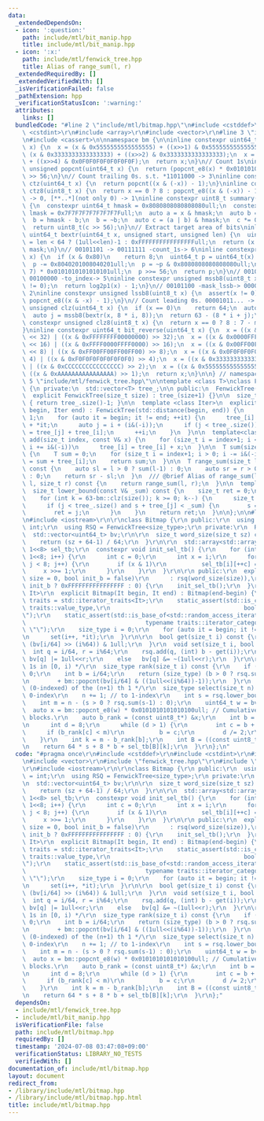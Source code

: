 ```yaml
---
data:
  _extendedDependsOn:
  - icon: ':question:'
    path: include/mtl/bit_manip.hpp
    title: include/mtl/bit_manip.hpp
  - icon: ':x:'
    path: include/mtl/fenwick_tree.hpp
    title: Alias of range_sum(l, r)
  _extendedRequiredBy: []
  _extendedVerifiedWith: []
  _isVerificationFailed: false
  _pathExtension: hpp
  _verificationStatusIcon: ':warning:'
  attributes:
    links: []
  bundledCode: "#line 2 \"include/mtl/bitmap.hpp\"\n#include <cstddef>\r\n#include\
    \ <cstdint>\r\n#include <array>\r\n#include <vector>\r\n#line 3 \"include/mtl/bit_manip.hpp\"\
    \n#include <cassert>\n\nnamespace bm {\n\ninline constexpr uint64_t popcnt_e8(uint64_t\
    \ x) {\n  x = (x & 0x5555555555555555) + ((x>>1) & 0x5555555555555555);\n  x =\
    \ (x & 0x3333333333333333) + ((x>>2) & 0x3333333333333333);\n  x = (x & 0x0F0F0F0F0F0F0F0F)\
    \ + ((x>>4) & 0x0F0F0F0F0F0F0F0F);\n  return x;\n}\n// Count 1s\ninline constexpr\
    \ unsigned popcnt(uint64_t x) {\n  return (popcnt_e8(x) * 0x0101010101010101)\
    \ >> 56;\n}\n// Count trailing 0s. s.t. *11011000 -> 3\ninline constexpr unsigned\
    \ ctz(uint64_t x) {\n  return popcnt((x & (-x)) - 1);\n}\ninline constexpr unsigned\
    \ ctz8(uint8_t x) {\n  return x == 0 ? 8 : popcnt_e8((x & (-x)) - 1);\n}\n// [00..0](8bit)\
    \ -> 0, [**..*](not only 0) -> 1\ninline constexpr uint8_t summary(uint64_t x)\
    \ {\n  constexpr uint64_t hmask = 0x8080808080808080ull;\n  constexpr uint64_t\
    \ lmask = 0x7F7F7F7F7F7F7F7Full;\n  auto a = x & hmask;\n  auto b = x & lmask;\n\
    \  b = hmask - b;\n  b = ~b;\n  auto c = (a | b) & hmask;\n  c *= 0x0002040810204081ull;\n\
    \  return uint8_t(c >> 56);\n}\n// Extract target area of bits\ninline constexpr\
    \ uint64_t bextr(uint64_t x, unsigned start, unsigned len) {\n  uint64_t mask\
    \ = len < 64 ? (1ull<<len)-1 : 0xFFFFFFFFFFFFFFFFull;\n  return (x >> start) &\
    \ mask;\n}\n// 00101101 -> 00111111 -count_1s-> 6\ninline constexpr unsigned log2p1(uint8_t\
    \ x) {\n  if (x & 0x80)\n    return 8;\n  uint64_t p = uint64_t(x) * 0x0101010101010101ull;\n\
    \  p -= 0x8040201008040201ull;\n  p = ~p & 0x8080808080808080ull;\n  p = (p >>\
    \ 7) * 0x0101010101010101ull;\n  p >>= 56;\n  return p;\n}\n// 00101100 -mask_mssb->\
    \ 00100000 -to_index-> 5\ninline constexpr unsigned mssb8(uint8_t x) {\n  assert(x\
    \ != 0);\n  return log2p1(x) - 1;\n}\n// 00101100 -mask_lssb-> 00000100 -to_index->\
    \ 2\ninline constexpr unsigned lssb8(uint8_t x) {\n  assert(x != 0);\n  return\
    \ popcnt_e8((x & -x) - 1);\n}\n// Count leading 0s. 00001011... -> 4\ninline constexpr\
    \ unsigned clz(uint64_t x) {\n  if (x == 0)\n    return 64;\n  auto i = mssb8(summary(x));\n\
    \  auto j = mssb8(bextr(x, 8 * i, 8));\n  return 63 - (8 * i + j);\n}\ninline\
    \ constexpr unsigned clz8(uint8_t x) {\n  return x == 0 ? 8 : 7 - mssb8(x);\n\
    }\ninline constexpr uint64_t bit_reverse(uint64_t x) {\n  x = ((x & 0x00000000FFFFFFFF)\
    \ << 32) | ((x & 0xFFFFFFFF00000000) >> 32);\n  x = ((x & 0x0000FFFF0000FFFF)\
    \ << 16) | ((x & 0xFFFF0000FFFF0000) >> 16);\n  x = ((x & 0x00FF00FF00FF00FF)\
    \ << 8) | ((x & 0xFF00FF00FF00FF00) >> 8);\n  x = ((x & 0x0F0F0F0F0F0F0F0F) <<\
    \ 4) | ((x & 0xF0F0F0F0F0F0F0F0) >> 4);\n  x = ((x & 0x3333333333333333) << 2)\
    \ | ((x & 0xCCCCCCCCCCCCCCCC) >> 2);\n  x = ((x & 0x5555555555555555) << 1) |\
    \ ((x & 0xAAAAAAAAAAAAAAAA) >> 1);\n  return x;\n}\n\n} // namespace bm\n#line\
    \ 5 \"include/mtl/fenwick_tree.hpp\"\n\ntemplate <class T>\nclass FenwickTree\
    \ {\n private:\n  std::vector<T> tree_;\n\n public:\n  FenwickTree() = default;\n\
    \  explicit FenwickTree(size_t size) : tree_(size+1) {}\n\n  size_t size() const\
    \ { return tree_.size()-1; }\n\n  template <class Iter>\n  explicit FenwickTree(Iter\
    \ begin, Iter end) : FenwickTree(std::distance(begin, end)) {\n    size_t i =\
    \ 1;\n    for (auto it = begin; it != end; ++it) {\n      tree_[i] = tree_[i]\
    \ + *it;\n      auto j = i + (i&(-i));\n      if (j < tree_.size())\n        tree_[j]\
    \ = tree_[j] + tree_[i];\n      ++i;\n    }\n  }\n\n  template<class V>\n  void\
    \ add(size_t index, const V& x) {\n    for (size_t i = index+1; i < tree_.size();\
    \ i += i&(-i))\n      tree_[i] = tree_[i] + x;\n  }\n\n  T sum(size_t index) const\
    \ {\n    T sum = 0;\n    for (size_t i = index+1; i > 0; i -= i&(-i))\n      sum\
    \ = sum + tree_[i];\n    return sum;\n  }\n\n  T range_sum(size_t l, size_t r)\
    \ const {\n    auto sl = l > 0 ? sum(l-1) : 0;\n    auto sr = r > 0 ? sum(r-1)\
    \ : 0;\n    return sr - sl;\n  }\n  /// @brief Alias of range_sum(l, r)\n  T sum(size_t\
    \ l, size_t r) const {\n    return range_sum(l, r);\n  }\n\n  template<class V>\n\
    \  size_t lower_bound(const V& _sum) const {\n    size_t ret = 0;\n    T s = 0;\n\
    \    for (int k = 63-bm::clz(size()); k >= 0; k--) {\n      size_t j = ret | (1ull<<k);\n\
    \      if (j < tree_.size() and s + tree_[j] < _sum) {\n        s = s + tree_[j];\n\
    \        ret = j;\n      }\n    }\n    return ret;\n  }\n\n};\n\n#line 8 \"include/mtl/bitmap.hpp\"\
    \n#include <iostream>\r\n\r\nclass Bitmap {\r\n public:\r\n  using size_type =\
    \ int;\r\n  using RSQ = FenwickTree<size_type>;\r\n private:\r\n  RSQ rsq;\r\n\
    \  std::vector<uint64_t> bv;\r\n\r\n  size_t word_size(size_t sz) const {\r\n\
    \    return (sz + 64-1) / 64;\r\n  }\r\n\r\n  std::array<std::array<uint8_t, 9>,\
    \ 1<<8> sel_tb;\r\n  constexpr void init_sel_tb() {\r\n    for (int i = 0; i <\
    \ 1<<8; i++) {\r\n      int c = 0;\r\n      int x = i;\r\n      for (int j = 0;\
    \ j < 8; j++) {\r\n        if (x & 1)\r\n          sel_tb[i][++c] = j;\r\n   \
    \     x >>= 1;\r\n      }\r\n    }\r\n  }\r\n\r\n public:\r\n  explicit Bitmap(size_t\
    \ size = 0, bool init_b = false)\r\n      : rsq(word_size(size)),\r\n        bv(word_size(size),\
    \ init_b ? 0xFFFFFFFFFFFFFFFF : 0) {\r\n    init_sel_tb();\r\n  }\r\n  template<typename\
    \ It>\r\n  explicit Bitmap(It begin, It end) : Bitmap(end-begin) {\r\n    using\
    \ traits = std::iterator_traits<It>;\r\n    static_assert(std::is_convertible<typename\
    \ traits::value_type,\r\n                                      bool>::value, \"\
    \");\r\n    static_assert(std::is_base_of<std::random_access_iterator_tag,\r\n\
    \                                  typename traits::iterator_category>::value,\
    \ \"\");\r\n    size_type i = 0;\r\n    for (auto it = begin; it != end; ++it)\r\
    \n      set(i++, *it);\r\n  }\r\n\r\n  bool get(size_t i) const {\r\n    return\
    \ (bv[i/64] >> (i%64)) & 1ull;\r\n  }\r\n  void set(size_t i, bool b) {\r\n  \
    \  int q = i/64, r = i%64;\r\n    rsq.add(q, (int) b - get(i));\r\n    if (b)\
    \ bv[q] |= 1ull<<r;\r\n    else   bv[q] &= ~(1ull<<r);\r\n  }\r\n\r\n  /* Count\
    \ 1s in [0, i) */\r\n  size_type rank(size_t i) const {\r\n    if (i == 0) return\
    \ 0;\r\n    int b = i/64;\r\n    return (size_type) (b > 0 ? rsq.sum(b-1) : 0)\r\
    \n        + bm::popcnt(bv[i/64] & ((1ull<<(i%64))-1));\r\n  }\r\n  /* Position\
    \ (0-indexed) of the (n+1) th 1 */\r\n  size_type select(size_t n) const { //\
    \ 0-index\r\n    n += 1; // to 1-index\r\n    int s = rsq.lower_bound(n);\r\n\
    \    int m = n - (s > 0 ? rsq.sum(s-1) : 0);\r\n    uint64_t w = bv[s];\r\n  \
    \  auto x = bm::popcnt_e8(w) * 0x0101010101010100ull; // Cumulative sum for 8bit\
    \ blocks.\r\n    auto b_rank = (const uint8_t*) &x;\r\n    int b = 0;\r\n    {\r\
    \n      int d = 8;\r\n      while (d > 1) {\r\n        int c = b + d/2;\r\n  \
    \      if (b_rank[c] < m)\r\n          b = c;\r\n        d /= 2;\r\n      }\r\n\
    \    }\r\n    int k = m - b_rank[b];\r\n    int B = ((const uint8_t*) &w)[b];\r\
    \n    return 64 * s + 8 * b + sel_tb[B][k];\r\n  }\r\n};\n"
  code: "#pragma once\r\n#include <cstddef>\r\n#include <cstdint>\r\n#include <array>\r\
    \n#include <vector>\r\n#include \"fenwick_tree.hpp\"\r\n#include \"bit_manip.hpp\"\
    \r\n#include <iostream>\r\n\r\nclass Bitmap {\r\n public:\r\n  using size_type\
    \ = int;\r\n  using RSQ = FenwickTree<size_type>;\r\n private:\r\n  RSQ rsq;\r\
    \n  std::vector<uint64_t> bv;\r\n\r\n  size_t word_size(size_t sz) const {\r\n\
    \    return (sz + 64-1) / 64;\r\n  }\r\n\r\n  std::array<std::array<uint8_t, 9>,\
    \ 1<<8> sel_tb;\r\n  constexpr void init_sel_tb() {\r\n    for (int i = 0; i <\
    \ 1<<8; i++) {\r\n      int c = 0;\r\n      int x = i;\r\n      for (int j = 0;\
    \ j < 8; j++) {\r\n        if (x & 1)\r\n          sel_tb[i][++c] = j;\r\n   \
    \     x >>= 1;\r\n      }\r\n    }\r\n  }\r\n\r\n public:\r\n  explicit Bitmap(size_t\
    \ size = 0, bool init_b = false)\r\n      : rsq(word_size(size)),\r\n        bv(word_size(size),\
    \ init_b ? 0xFFFFFFFFFFFFFFFF : 0) {\r\n    init_sel_tb();\r\n  }\r\n  template<typename\
    \ It>\r\n  explicit Bitmap(It begin, It end) : Bitmap(end-begin) {\r\n    using\
    \ traits = std::iterator_traits<It>;\r\n    static_assert(std::is_convertible<typename\
    \ traits::value_type,\r\n                                      bool>::value, \"\
    \");\r\n    static_assert(std::is_base_of<std::random_access_iterator_tag,\r\n\
    \                                  typename traits::iterator_category>::value,\
    \ \"\");\r\n    size_type i = 0;\r\n    for (auto it = begin; it != end; ++it)\r\
    \n      set(i++, *it);\r\n  }\r\n\r\n  bool get(size_t i) const {\r\n    return\
    \ (bv[i/64] >> (i%64)) & 1ull;\r\n  }\r\n  void set(size_t i, bool b) {\r\n  \
    \  int q = i/64, r = i%64;\r\n    rsq.add(q, (int) b - get(i));\r\n    if (b)\
    \ bv[q] |= 1ull<<r;\r\n    else   bv[q] &= ~(1ull<<r);\r\n  }\r\n\r\n  /* Count\
    \ 1s in [0, i) */\r\n  size_type rank(size_t i) const {\r\n    if (i == 0) return\
    \ 0;\r\n    int b = i/64;\r\n    return (size_type) (b > 0 ? rsq.sum(b-1) : 0)\r\
    \n        + bm::popcnt(bv[i/64] & ((1ull<<(i%64))-1));\r\n  }\r\n  /* Position\
    \ (0-indexed) of the (n+1) th 1 */\r\n  size_type select(size_t n) const { //\
    \ 0-index\r\n    n += 1; // to 1-index\r\n    int s = rsq.lower_bound(n);\r\n\
    \    int m = n - (s > 0 ? rsq.sum(s-1) : 0);\r\n    uint64_t w = bv[s];\r\n  \
    \  auto x = bm::popcnt_e8(w) * 0x0101010101010100ull; // Cumulative sum for 8bit\
    \ blocks.\r\n    auto b_rank = (const uint8_t*) &x;\r\n    int b = 0;\r\n    {\r\
    \n      int d = 8;\r\n      while (d > 1) {\r\n        int c = b + d/2;\r\n  \
    \      if (b_rank[c] < m)\r\n          b = c;\r\n        d /= 2;\r\n      }\r\n\
    \    }\r\n    int k = m - b_rank[b];\r\n    int B = ((const uint8_t*) &w)[b];\r\
    \n    return 64 * s + 8 * b + sel_tb[B][k];\r\n  }\r\n};"
  dependsOn:
  - include/mtl/fenwick_tree.hpp
  - include/mtl/bit_manip.hpp
  isVerificationFile: false
  path: include/mtl/bitmap.hpp
  requiredBy: []
  timestamp: '2024-07-08 03:47:08+09:00'
  verificationStatus: LIBRARY_NO_TESTS
  verifiedWith: []
documentation_of: include/mtl/bitmap.hpp
layout: document
redirect_from:
- /library/include/mtl/bitmap.hpp
- /library/include/mtl/bitmap.hpp.html
title: include/mtl/bitmap.hpp
---
```

